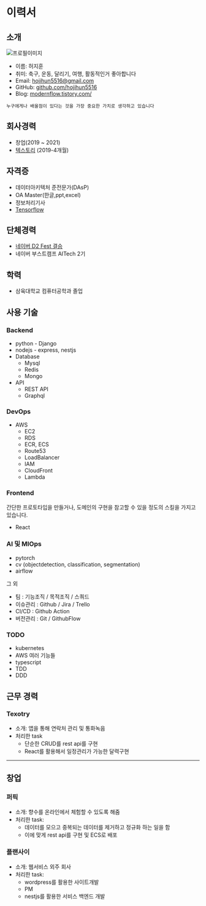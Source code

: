 # 이력서

## 소개

![프로필이미지](https://avatars.githubusercontent.com/u/32387358?v=4)

- 이름: 허지훈
- 취미: 축구, 운동, 달리기, 여행, 활동적인거 좋아합니다
- Email: hojihun5516@gmail.com
- GitHub: [github.com/hojihun5516](https://github.com/hojihun5516)
- Blog: [modernflow.tistory.com/](https://modernflow.tistory.com/)

```
누구에게나 배울점이 있다는 것을 가장 중요한 가치로 생각하고 있습니다
```

## 회사경력

<!-- - [플랜사이](http://plancy.kr/)(2021 ~ 현재) -->

- 창업(2019 ~ 2021)
- [텍스토리](https://www.textory.io/) (2019-4개월)

## 자격증

- 데이터아키텍처 준전문가(DAsP)
- OA Master(한글,ppt,excel)
- 정보처리기사
- [Tensorflow](https://api.accredible.com/v1/frontend/credential_website_embed_image/certificate/25149220)

## 단체경력

- [네이버 D2 Fest 결승](https://github.com/teamthesol/boggler)
- 네이버 부스트캠프 AITech 2기

## 학력
- 삼육대학교 컴퓨터공학과 졸업

## 사용 기술

### Backend
- python - Django
- nodejs - express, nestjs
- Database
    - Mysql
    - Redis
    - Mongo
- API
    - REST API
    - Graphql

### DevOps

- AWS
    - EC2
    - RDS
    - ECR, ECS
    - Route53
    - LoadBalancer
    - IAM
    - CloudFront
    - Lambda

### Frontend

간단한 프로토타입을 만들거나, 도메인의 구현을 참고할 수 있을 정도의 스킬을 가지고 있습니다.

- React

### AI 및 MlOps

- pytorch
- cv (objectdetection, classification, segmentation)
- airflow

그 외
- 팀 : 기능조직 / 목적조직 / 스쿼드
- 이슈관리 : Github / Jira / Trello
- CI/CD : Github Action
- 버전관리 : Git / GithubFlow

### TODO

- kubernetes
- AWS 여러 기능들
- typescript
- TDD
- DDD

## 근무 경력

### Texotry
- 소개: 앱을 통해 연락처 관리 및 통화녹음
- 처리한 task
    - 단순한 CRUD를 rest api를 구현
    - React를 활용해서 일정관리가 가능한 달력구현

--- 
## 창업

### 퍼픽
- 소개: 향수를 온라인에서 체험할 수 있도록 해줌
- 처리한 task: 
    - 데이터를 모으고 중복되는 데이터를 제거하고 정규화 하는 일을 함
    - 이에 맞게 rest api를 구현 및 ECS로 배포
    
### 플랜사이
- 소개: 웹서비스 외주 회사
- 처리한 task:
    - wordpress를 활용한 사이트개발
    - PM
    - nestjs를 활용한 서비스 백엔드 개발

